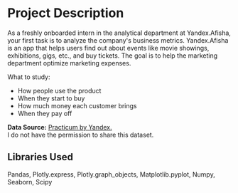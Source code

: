 # Project Description
As a freshly onboarded intern in the analytical department at Yandex.Afisha, your first task is to analyze the company's business metrics. Yandex.Afisha is an app that helps users find out about events like movie showings, exhibitions, gigs, etc., and buy tickets. The goal is to help the marketing department optimize marketing expenses.  

What to study:
* How people use the product
* When they start to buy
* How much money each customer brings
* When they pay off

**Data Source:** [Practicum by Yandex.](https://www.practicum100.com/)  
I do not have the permission to share this dataset.

## Libraries Used
Pandas, Plotly.express, Plotly.graph_objects, Matplotlib.pyplot, Numpy, Seaborn, Scipy
